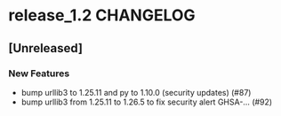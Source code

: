 # release_1.2 CHANGELOG

## [Unreleased]

### New Features

- bump urllib3 to 1.25.11 and py to 1.10.0 (security updates) (#87)
- bump urllib3 from 1.25.11 to 1.26.5 to fix security alert GHSA-… (#92)


